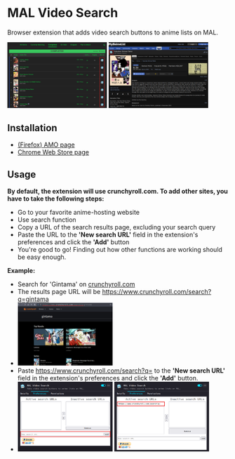 # MAL Video Search
Browser extension that adds video search buttons to anime lists on MAL.

<img src="screenshots/screenshot_0.png" width="45%"> <img src="screenshots/screenshot_1.png" width="45%">

## Installation
- [(Firefox) AMO page](https://addons.mozilla.org/en-US/firefox/addon/mal-video-search/)
- [Chrome Web Store page](https://chromewebstore.google.com/detail/mal-video-search/fapinhdkeglccmjclcpbdcekhmibohji)

## Usage
**By default, the extension will use crunchyroll.com. To add other sites, you have to take the following steps:**

- Go to your favorite anime-hosting website
- Use search function
- Copy a URL of the search results page, excluding your search query
- Paste the URL to the **'New search URL'** field in the extension's preferences and click the **'Add'** button
- You're good to go! Finding out how other functions are working should be easy enough.

**Example:**

- Search for 'Gintama' on [crunchyroll.com](https://www.crunchyroll.com/search?q=gintama)
- The results page URL will be https://www.crunchyroll.com/search?q=gintama
- <img src="screenshots/screenshot_2.png" width="45%">
- Paste https://www.crunchyroll.com/search?q= to the **'New search URL'** field in the extension's preferences and click the **'Add'** button.
- <img src="screenshots/screenshot_3.png" width="45%"> <img src="screenshots/screenshot_4.png" width="45%">

